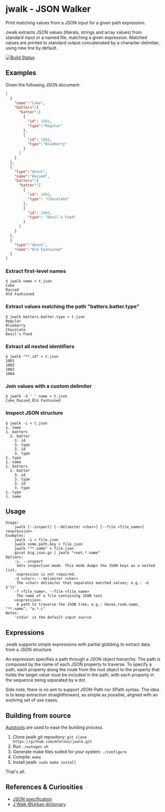 jwalk - JSON Walker
===================

Print matching values from a JSON input for a given path expression.

Jwalk extracts JSON values (literals, strings and array values) from standard input or a named file, matching a given expression. Matched values are printed to standard output concatenated by a character delimiter, using new line by default.

[![Build Status](https://travis-ci.org/mfornos/jwalk.svg?branch=master)](https://travis-ci.org/mfornos/jwalk)

Examples
--------

Given the following JSON document:

```json
[
  {
    "name":"Cake",
    "batters":{
      "batter":[
        {
          "id": 1001,
          "type":"Regular"
        },
        {
          "id": 1003,
          "type":"Blueberry"
        }
      ]
    }
  },
  {
    "type":"donut",
    "name":"Raised",
    "batters":{
      "batter":[
        {
          "id": 1002,
          "type": "Chocolate"
        },
        {
          "id": 1004,
          "type": "Devil's Food"
        }
      ]
    }
  },
  {
    "type":"donut",
    "name":"Old Fashioned"
  }
]
```

### Extract first-level names

```
$ jwalk name < t.json
Cake
Raised
Old Fashioned
```

### Extract values matching the path "batters.batter.type"

```
$ jwalk batters.batter.type < t.json
Regular
Blueberry
Chocolate
Devil's Food
```

### Extract all nested identifiers

```
$ jwalk "**.id" < t.json
1001
1003
1002
1004
```

### Join values with a custom delimiter

```
$ jwalk -d '_' name < t.json
Cake_Raised_Old Fashioned
```

### Inspect JSON structure

```
$ jwalk -i < t.json
1. name
1. batters
  2. batter
    3. id
    3. type
    3. id
    3. type
1. type
1. name
1. batters
  2. batter
    3. id
    3. type
    3. id
    3. type
1. type
1. name
```

Usage
-----

```
Usage:
    jwalk [--inspect] [--delimiter <char>] [--file <file_name>] <expression>
Examples:
    jwalk -i < file.json
    jwalk some.path.key < file.json
    jwalk "**.name" < file.json
    gzcat big.json.gz | jwalk "root.*.name"
Options:
    -i, --inspect
     Sets inspection mode. This mode dumps the JSON keys as a nested list,
     expression is not required.
    -d <char>, --delimiter <char>
     The <char> delimiter that separates matched values; e.g.: -d $'\t'
    -f <file_name>, --file <file_name>
     The name of a file containing JSON text
    <expression>
     A path to traverse the JSON tree; e.g.: house.room.name, "**.name", "a.*.c"
Notes:
    'stdin' is the default input source
```

Expressions
-----------

Jwalk supports simple expressions with partial globbing to extract data from a JSON structure.

An expression specifies a path through a JSON object hierarchy. The path is composed by the name of each JSON property to traverse. To specify a path, each property along the route from the root object to the property that holds the target value must be included in the path, with each property in the sequence being separated by a dot.

Side note, there is no aim to support JSON-Path nor XPath syntax. The idea is to keep extraction straightforward, as simple as possible, aligned with an evolving set of use cases.


Building from source
--------------------

[Autotools](http://www.gnu.org/software/automake/manual/html_node/index.html#Top) are used to ease the building process.

1. Clone jwalk git repository: `git clone https://github.com/mfornos/jwalk.git`
2. Run `./autogen.sh`
3. Generate make files suited for your system:
     `./configure`
4. Compile:
     `make`
5. Install jwalk:
     `sudo make install`

That's all.


References & Curiosities
------------------------

* [JSON specification](http://json.org/)
* [J Walk @Urban dictionary](http://www.urbandictionary.com/define.php?term=j+walk)

